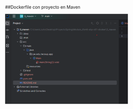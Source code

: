 ##Dockerfile con proyecto en Maven

<img src="https://github.com/JULIOMOLINA1/m6-sbp-c01-docker/blob/main/images/image_capture.png" alt="Captura del proyecto" width="400"/>